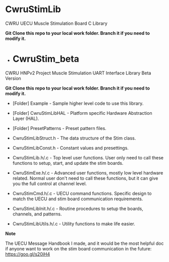 # CwruStimLib
CWRU UECU Muscle Stimulation Board C Library

**Git Clone this repo to your local work folder. Branch it if you need to modify it.**

* # CwruStim_beta
CWRU HNPv2 Project Muscle Stimulation UART Interface Library Beta Version

**Git Clone this repo to your local work folder. Branch it if you need to modify it.**

* [Folder] Example - Sample higher level code to use this library.

* [Folder] CwruStimLibHAL - Platform specific Hardware Abstraction Layer (HAL).

* [Folder] PresetPatterns - Preset pattern files.

* CwruStimLibStruct.h - The data structure of the Stim class.

* CwruStimLibConst.h - Constant values and presettings.

* CwruStimLib.h/.c - Top level user functions. User only need to call these functions to setup, start, and update the stim boards.

* CwruStimExe.h/.c - Advanced user functions, mostly low level hardware related. Normal user don't need to call these functions, but it can give you the full control at channel level.

* CwruStimCmd.h/.c - UECU command functions. Specific design to match the UECU and stim board communication requirements.

* CwruStimLibInit.h/.c - Routine procedures to setup the boards, channels, and patterns.

* CwruStimLibUtils.h/.c - Utility functions to make life easier.

**Note**

The UECU Message Handbook I made, and it would be the most helpful doc if anyone want to work on the stim board communication in the future:
https://goo.gl/s20iH4

